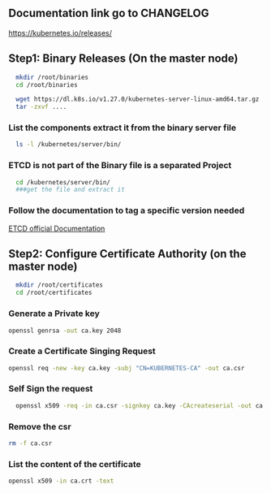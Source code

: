 ## Documentation link go to CHANGELOG
https://kubernetes.io/releases/

## Step1: Binary Releases (On the master node)

```sh
  mkdir /root/binaries
  cd /root/binaries
```

```sh
  wget https://dl.k8s.io/v1.27.0/kubernetes-server-linux-amd64.tar.gz  ###<SERVER-BINARY file>
  tar -zxvf ....
```

### List the components extract it from the binary server file
```sh
  ls -l /kubernetes/server/bin/
```

### ETCD is not part of the Binary file is a separated Project

```sh
  cd /kubernetes/server/bin/
  ###get the file and extract it
```

### Follow the documentation to tag a specific version needed
<a href="https://github.com/etcd-io/etcd/releases/tag/v3.5.9">ETCD official Documentation</a>

## Step2: Configure Certificate Authority (on the master node)

```sh
  mkdir /root/certificates
  cd /root/certificates
```
### Generate a Private key

```sh
openssl genrsa -out ca.key 2048
```

### Create a Certificate Singing Request

```sh
openssl req -new -key ca.key -subj "CN=KUBERNETES-CA" -out ca.csr
```
### Self Sign the request

```sh
  openssl x509 -req -in ca.csr -signkey ca.key -CAcreateserial -out ca.crt -days 1000
```
### Remove the csr
 
 ```sh
 rm -f ca.csr
```
### List the content of the certificate
```sh
openssl x509 -in ca.crt -text
```
